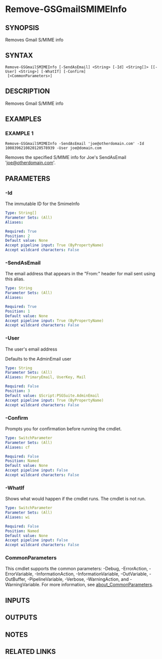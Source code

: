 # Remove-GSGmailSMIMEInfo

## SYNOPSIS
Removes Gmail S/MIME info

## SYNTAX

```
Remove-GSGmailSMIMEInfo [-SendAsEmail] <String> [-Id] <String[]> [[-User] <String>] [-WhatIf] [-Confirm]
 [<CommonParameters>]
```

## DESCRIPTION
Removes Gmail S/MIME info

## EXAMPLES

### EXAMPLE 1
```
Remove-GSGmailSMIMEInfo -SendAsEmail 'joe@otherdomain.com' -Id 1008396210820120578939 -User joe@domain.com
```

Removes the specified S/MIME info for Joe's SendAsEmail 'joe@otherdomain.com'.

## PARAMETERS

### -Id
The immutable ID for the SmimeInfo

```yaml
Type: String[]
Parameter Sets: (All)
Aliases:

Required: True
Position: 2
Default value: None
Accept pipeline input: True (ByPropertyName)
Accept wildcard characters: False
```

### -SendAsEmail
The email address that appears in the "From:" header for mail sent using this alias.

```yaml
Type: String
Parameter Sets: (All)
Aliases:

Required: True
Position: 1
Default value: None
Accept pipeline input: True (ByPropertyName)
Accept wildcard characters: False
```

### -User
The user's email address

Defaults to the AdminEmail user

```yaml
Type: String
Parameter Sets: (All)
Aliases: PrimaryEmail, UserKey, Mail

Required: False
Position: 3
Default value: $Script:PSGSuite.AdminEmail
Accept pipeline input: True (ByPropertyName)
Accept wildcard characters: False
```

### -Confirm
Prompts you for confirmation before running the cmdlet.

```yaml
Type: SwitchParameter
Parameter Sets: (All)
Aliases: cf

Required: False
Position: Named
Default value: None
Accept pipeline input: False
Accept wildcard characters: False
```

### -WhatIf
Shows what would happen if the cmdlet runs.
The cmdlet is not run.

```yaml
Type: SwitchParameter
Parameter Sets: (All)
Aliases: wi

Required: False
Position: Named
Default value: None
Accept pipeline input: False
Accept wildcard characters: False
```

### CommonParameters
This cmdlet supports the common parameters: -Debug, -ErrorAction, -ErrorVariable, -InformationAction, -InformationVariable, -OutVariable, -OutBuffer, -PipelineVariable, -Verbose, -WarningAction, and -WarningVariable. For more information, see [about_CommonParameters](http://go.microsoft.com/fwlink/?LinkID=113216).

## INPUTS

## OUTPUTS

## NOTES

## RELATED LINKS

